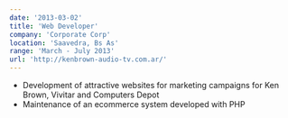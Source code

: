 ```yaml
---
date: '2013-03-02'
title: 'Web Developer'
company: 'Corporate Corp'
location: 'Saavedra, Bs As'
range: 'March - July 2013'
url: 'http://kenbrown-audio-tv.com.ar/'
---
```


- Development of attractive websites for marketing campaigns for Ken Brown, Vivitar and Computers Depot
- Maintenance of an ecommerce system developed with PHP
